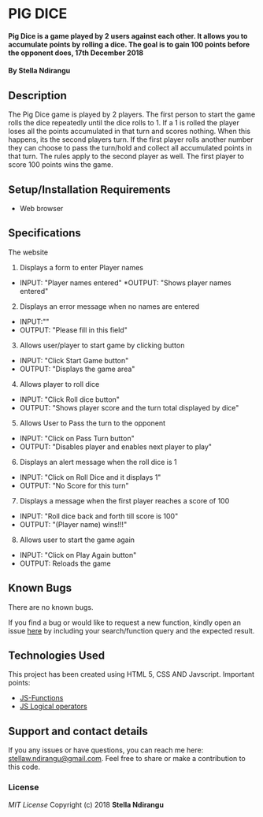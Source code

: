 # PIG DICE
#### Pig Dice is a game played by 2 users against each other. It allows you to accumulate points by rolling a dice. The goal is to gain 100 points before the opponent does, 17th December 2018
#### By **Stella Ndirangu**
## Description
The Pig Dice game is played by 2 players. The first person to start the game rolls the dice repeatedly until the dice rolls to 1. If a 1 is rolled the player loses all the points accumulated in that turn and scores nothing. When this happens, its the second players turn. If the first player rolls another number they can choose to pass the turn/hold and collect all accumulated points in that turn. The rules apply to the second player as well. The first player to score 100 points wins the game.
## Setup/Installation Requirements
* Web browser
## Specifications
The website
1. Displays a form to enter Player names
* INPUT: "Player names entered"
*OUTPUT: "Shows player names entered"
2. Displays an error message when no names are entered
* INPUT:""
* OUTPUT: "Please fill in this field"
3. Allows user/player to start game by clicking button
* INPUT: "Click Start Game button"
* OUTPUT: "Displays the game area"
4. Allows player to roll dice
* INPUT: "Click Roll dice button"
* OUTPUT: "Shows player score and the turn total displayed by dice"
5. Allows User to Pass the turn to the opponent
* INPUT: "Click on Pass Turn button"
* OUTPUT: "Disables player and enables next player to play"
6. Displays an alert message when the roll dice is 1
* INPUT: "Click on Roll Dice and it displays 1"
* OUTPUT: "No Score for this turn"
7. Displays a message when the first player reaches a score of 100
* INPUT: "Roll dice back and forth till score is 100"
* OUTPUT: "(Player name) wins!!!"
8. Allows user to start the game again
* INPUT: "Click on Play Again button"
* OUTPUT: Reloads the game

## Known Bugs
There are no known bugs.

If you find a bug or would like to request a new function, kindly open an issue [here](https://github.com/Stella-Ndirangu/pig-dice/issues) by including your search/function query and the expected result.
## Technologies Used
This project has been created using HTML 5, CSS AND Javscript.
Important points:
* [JS-Functions](https://developer.mozilla.org/en-US/docs/Web/JavaScript/Guide/Functions)
* [JS Logical operators](https://www.w3schools.com/js/js_comparisons.asp)
## Support and contact details
If you any issues or have questions, you can reach me here: stellaw.ndirangu@gmail.com. Feel free to share or make a contribution to this code.
### License
*MIT License*
Copyright (c) 2018 **Stella Ndirangu**

